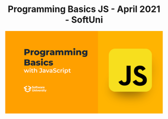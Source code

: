 <h1 align="center">Programming Basics JS - April 2021 - SoftUni</h1>

![](https://github.com/Slavi15/Programming-Basics-JS---April-2021---Software-University/blob/master/js-basics.png)
